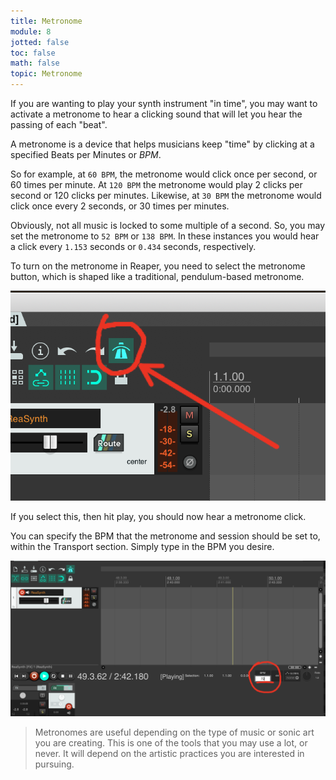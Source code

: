 ```yaml
---
title: Metronome
module: 8
jotted: false
toc: false
math: false
topic: Metronome
---
```



If you are wanting to play your synth instrument "in time", you may want to activate a metronome to hear a clicking sound that will let you hear the passing of each "beat".

A metronome is a device that helps musicians keep "time" by clicking at a specified Beats per Minutes or _BPM_.

So for example, at `60 BPM`, the metronome would click once per second, or 60 times per minute. At `120 BPM` the metronome would play 2 clicks per second or 120 clicks per minutes. Likewise, at `30 BPM` the metronome would click once every 2 seconds, or 30 times per minutes.

Obviously, not all music is locked to some multiple of a second. So, you may set the metronome to `52 BPM` or `138 BPM`. In these instances you would hear a click every `1.153` seconds or `0.434` seconds, respectively.

To turn on the metronome in Reaper, you need to select the metronome button, which is shaped like a traditional, pendulum-based metronome.

![Image demonstrating where the Reaper metronome is.](../imgs/reaper-metro.png "Image demonstrating where the Reaper metronome is.")

If you select this, then hit play, you should now hear a metronome click.

You can specify the BPM that the metronome and session should be set to, within the Transport section. Simply type in the BPM you desire.

![BPM Selection example](../imgs/bpm-selection.png "BPM Selection example")

> Metronomes are useful depending on the type of music or sonic art you are creating. This is one of the tools that you may use a lot, or never. It will depend on the artistic practices you are interested in pursuing.
